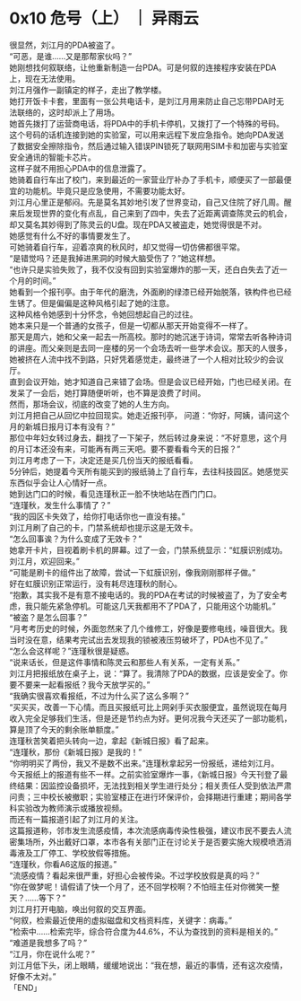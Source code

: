 # 0x10 危号（上） ｜ 异雨云
  
很显然，刘江月的PDA被盗了。  
“可恶，是谁……又是那帮家伙吗？”  
她刚想找何叙联络，让他重新制造一台PDA。可是何叙的连接程序安装在PDA上，现在无法使用。  
刘江月强作一副镇定的样子，走出了教学楼。  
她打开饭卡卡套，里面有一张公共电话卡，是刘江月用来防止自己忘带PDA时无法联络的，这时却派上了用场。  
她首先拨打了运营商电话，将PDA中的手机卡停机，又拨打了一个特殊的号码。这个号码的话机连接到她的实验室，可以用来远程下发应急指令。她向PDA发送了数据安全擦除指令，然后通过输入错误PIN锁死了联网用SIM卡和加密与实验室安全通讯的智能卡芯片。  
这样子就不用担心PDA中的信息泄露了。  
她骑着自行车出了校门，来到最近的一家营业厅补办了手机卡，顺便买了一部最便宜的功能机。毕竟只是应急使用，不需要功能太好。  
刘江月心里正是郁闷。先是莫名其妙地引发了世界变动，自己又住院了好几周。醒来后发现世界的变化有点乱，自己来到了四中，失去了近距离调查陈灵云的机会，却又莫名其妙得到了陈灵云的U盘。现在PDA又被盗走，她觉得很是不对。  
她感觉有什么不好的事情要发生了。  
可她骑着自行车，迎着凉爽的秋风时，却又觉得一切仿佛都很平常。  
“是错觉吗？还是我掉进黑洞的时候大脑受伤了？”她这样想。  
“也许只是实验失败了，我不仅没有回到实验室爆炸的那一天，还白白失去了近一个月的时间。”  
她看到一个报刊亭。由于年代的磨洗，外面刷的绿漆已经开始脱落，铁构件也已经生锈了。但是偏偏是这种风格引起了她的注意。  
这种风格令她感到十分怀念，令她回想起自己的过往。  
她本来只是一个普通的女孩子，但是一切都从那天开始变得不一样了。  
那天是周六，她和父亲一起去一所高校。那时的她沉迷于诗词，常常去听各种诗词的讲座。而父亲则是去同一座楼的另一个会场去听一些学术会议。那天的人很多，她被挤在人流中找不到路，只好凭着感觉走，最终进了一个人相对比较少的会议厅。  
直到会议开始，她才知道自己来错了会场。但是会议已经开始，门也已经关闭。在发呆了一会后，她打算随便听听，也不算是浪费了时间。  
然而，那场会议，彻底的改变了她的人生方向。  
刘江月把自己从回忆中拉回现实。她走近报刊亭， 问道：“你好，阿姨，请问这个月的新城日报月订本有没有？”  
那位中年妇女转过身去，翻找了一下架子，然后转过身来说：“不好意思，这个月的月订本还没有来，可能再有两三天吧。要不要看看今天的日报？”  
刘江月考虑了一下，决定还是买几份当天的报纸看看。  
5分钟后，她提着今天所有能买到的报纸骑上了自行车，去往科技园区。她感觉买东西似乎会让人心情好一点。  
她到达门口的时候，看见连瑾秋正一脸不快地站在西门门口。  
“连瑾秋，发生什么事情了？”  
“我的园区卡失效了，给你打电话你也一直没有接。”  
刘江月刷了自己的卡，门禁系统却也提示这是无效卡。  
“怎么回事诶？为什么变成了无效卡？”  
她拿开卡片，目视着刷卡机的屏幕。过了一会，门禁系统显示：“虹膜识别成功。刘江月，欢迎回来。”  
“可能是刷卡的组件出了故障，尝试一下虹膜识别，像我刚刚那样子做。”  
好在虹膜识别正常运行，没有耗尽连瑾秋的耐心。  
“抱歉，其实我不是有意不接电话的。我的PDA在考试的时候被盗了，为了安全考虑，我只能先紧急停机。可能这几天我都用不了PDA了，只能用这个功能机。”  
“被盗？是怎么回事？”  
“月考考历史的时候，外面忽然来了几个维修工，好像是要修电线，噪音很大。我当时没在意，结果考完试出去发现我的锁被液压剪破坏了，PDA也不见了。”  
“怎么会这样呢？”连瑾秋很是疑惑。  
“说来话长，但是这件事情和陈灵云和那些人有关系，一定有关系。”  
刘江月把报纸放在桌子上，说：“算了。我清除了PDA的数据，应该是安全了。你要不要来一起看报纸？我今天放学买的。”  
“我确实很喜欢看报纸，不过为什么买了这么多啊？”  
“买买买，改善一下心情。而且买报纸可比上网剁手买衣服便宜，虽然说现在每月收入完全足够我们生活，但是还是节约点为好。更何况我今天还买了一部功能机，算是顶了今天的剩余账单额度。”  
连瑾秋苦笑着把头转向一边，拿起《新城日报》看了起来。  
“连瑾秋，那份《新城日报》是我的！”  
“你明明买了两份，我又不是数不出来。”连瑾秋拿起另一份报纸，递给刘江月。  
今天报纸上的报道有些不一样。之前实验室爆炸一事，《新城日报》今天刊登了最终结果：因监控设备损坏，无法找到相关学生进行处分；相关责任人受到依法严肃问责；三中校长被撤职；实验室楼正在进行环保评价，会择期进行重建；期间各学科实验改为教师演示或播放视频。  
而还有一篇报道引起了刘江月的关注。  
这篇报道称，邻市发生流感疫情，本次流感病毒传染性极强，建议市民不要去人流密集场所，外出戴好口罩，本市各有关部门正在讨论关于是否要实施大规模喷洒消毒液及工厂停工、学校放假等措施。  
“连瑾秋，你看A6这版的报道。”  
“流感疫情？看起来很严重，好担心会被传染。不过学校放假是真的吗？”  
“你在做梦呢！请假请了快一个月了，还不回学校啊？不怕班主任对你微笑一整天？……等下？”  
刘江月打开电脑，唤出何叙的交互界面。  
“何叙，检索最近使用的虚拟磁盘和文档资料库，关键字：病毒。”  
“检索中……检索完毕，综合符合度为44.6%，不认为查找到的资料是相关的。”  
“难道是我想多了吗？”  
“江月，你在说什么呢？”  
刘江月低下头，闭上眼睛，缓缓地说出：“我在想，最近的事情，还有这次疫情，好像不太对。”  
「END」  
